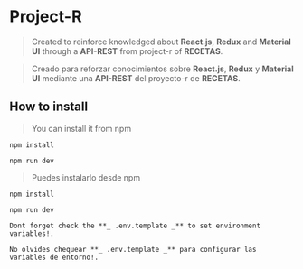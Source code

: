 # Project-R

> Created to reinforce knowledged about **React.js**, **Redux** and **Material UI** through a **API-REST** from project-r of **RECETAS**.

> Creado para reforzar conocimientos sobre **React.js**, **Redux** y **Material UI** mediante una **API-REST** del proyecto-r de **RECETAS**.

## How to install

> You can install it from npm

```
npm install

npm run dev
```

> Puedes instalarlo desde npm

```
npm install

npm run dev
```

`Dont forget check the **_ .env.template _** to set environment variables!.`

`No olvides chequear **_ .env.template _** para configurar las variables de entorno!.`
